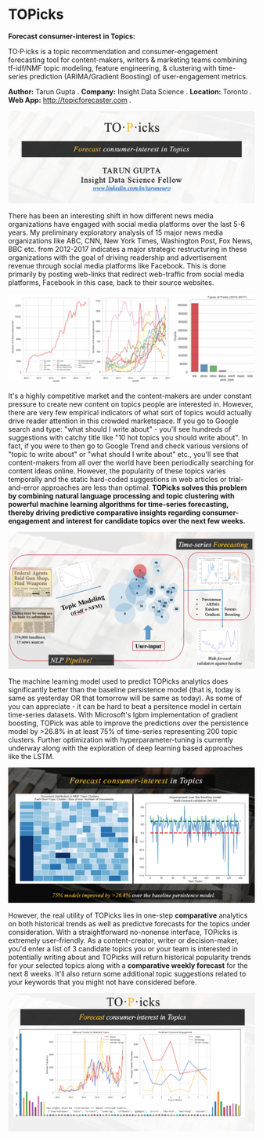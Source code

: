 # TOPicks
__Forecast consumer-interest in Topics:__

TO·P·icks is a topic recommendation and consumer-engagement forecasting tool for content-makers, writers & marketing teams combining tf-idf/NMF topic modeling, feature engineering, & clustering with time-series prediction (ARIMA/Gradient Boosting) of user-engagement metrics.

__Author:__ Tarun Gupta . 
__Company:__ Insight Data Science . 
__Location:__ Toronto . 
__Web App:__ http://topicforecaster.com .  

![TOPicks Pipeline](img/TOPicks_intro.png) 

There has been an interesting shift in how different news media organizations have  engaged with social media platforms over the last 5-6 years. My preliminary exploratory analysis of 15 major news media organizations like ABC, CNN, New York Times, Washington Post, Fox News, BBC etc. from 2012-2017 indicates a major strategic restructuring in these organizations with the goal of driving readership and advertisement revenue through social media platforms like Facebook. This is done primarily by posting web-links that redirect web-traffic from social media platforms, Facebook in this case, back to their source websites.

![Use of Social media to drive web revenue](img/social_activity.png)

It's a highly competitive market and the content-makers are under constant pressure to create new content on topics people are interested in. However, there are very few empirical indicators of what sort of topics would actually drive reader attention in this crowded marketspace. If you go to Google search and type: "what should I write about" - you'll see hundreds of suggestions with catchy title like "10 hot topics you should write about". In fact, if you were to then go to Google Trend and check various versions of "topic to write about" or "what should I write about" etc., you'll see that content-makers from all over the world have been periodically searching for content ideas online. However, the popularity of these topics varies temporally and the static hard-coded suggestions in web articles or trial-and-error approaches are less than optimal. __TOPicks solves this problem by combining natural language processing and topic clustering with powerful machine learning algorithms for time-series forecasting, thereby driving predictive comparative insights regarding consumer-engagement and interest for candidate topics over the next few weeks.__

![TOPicks Pipeline](img/modeling_pipeline.png)

The machine learning model used to predict TOPicks analytics does significantly better than the baseline persistence model (that is, today is same as yesterday OR that tomorrow will be same as today). As some of you can appreciate - it can be hard to beat a persitence model in certain time-series datasets. With Microsoft's lgbm implementation of gradient boosting, TOPick was able to improve the predictions over the persistence model by >26.8% in at least 75% of time-series representing 200 topic clusters. Further optimization with hyperparameter-tuning is currently underway along with the exploration of deep learning based approaches like the LSTM.

![TOPicks Pipeline](img/improved_uo.png)

However, the real utility of TOPicks lies in one-step __comparative__ analytics on both historical trends as well as predictve forecasts for the topics under consideration. With a straightforward no-nonense interface, TOPicks is extremely user-friendly. As a content-creator, writer or decision-maker, you'd enter a list of 3 candidate topics you or your team is interested in potentially writing about and TOPicks will return historical popularity trends for your selected topics along with a __comparative weekly forecast__ for the next 8 weeks. It'll also return some additional topic suggestions related to your keywords that you might not have considered before.

![Comparative Analytics](img/analytics.png)
